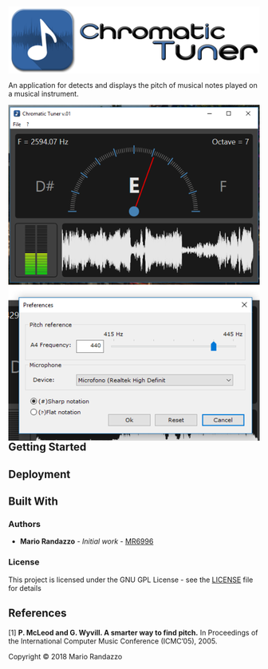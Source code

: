 <img align="center" src="_media/chtuner_logo.png">

An application for detects and displays the pitch of musical notes played on a musical instrument.

<img align="left" src="_media/screen_01.png">
<img align="left" src="_media/screen_02.png">

## Getting Started

## Deployment

## Built With

### Authors

* **Mario Randazzo** - *Initial work* - [MR6996](https://github.com/MR6996)

### License

This project is licensed under the GNU GPL License - see the [LICENSE](LICENSE) file for details

## References
[1] **P. McLeod and G. Wyvill. A smarter way to find pitch.** In Proceedings of the International Computer Music Conference (ICMC’05), 2005.

Copyright © 2018 Mario Randazzo
